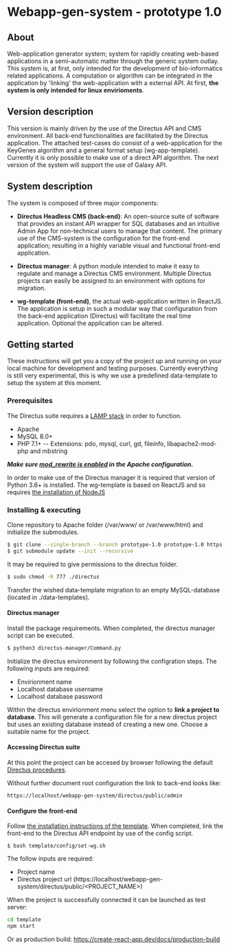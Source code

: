 # Webapp-gen-system - prototype 1.0

## About
Web-application generator system; system for rapidly creating web-based applications in a semi-automatic matter through the generic system outlay. This system is, at first, only intended for the development of bio-informatics related applications. A computation or algorithm can be integrated in the application by 'linking' the web-application with a external API. At first, **the system is only intended for linux envirioments**.  

## Version description
This version is mainly driven by the use of the Directus API and CMS environment. All back-end functionalities are facilitated by the Directus application. The attached test-cases do consist of a web-application for the KeyGenes algorithm and a general format setup (wg-app-template). Currently it is only possible to make use of a direct API algorithm. The next version  of the system will support the use of Galaxy API.

## System description

The system is composed of three major components:
- **Directus Headless CMS (back-end)**: An open-source suite of software that provides an instant API wrapper for SQL databases and an intuitive Admin App for non-technical users to manage that content. The primary use of the CMS-system is the configuration for the front-end application; resulting in a highly variable visual and functional front-end application. 

- **Directus manager**: A python module intended to make it easy to regulate and manage a Directus CMS environment. Multiple Directus projects can easily be assigned to an environment with options for migration. 

- **wg-template (front-end)**, the actual web-application written in ReactJS. The application is setup in such a modular way that configuration from the back-end application (Directus) will facilitate the real time application. Optional the application can be altered.

## Getting started 

These instructions will get you a copy of the project up and running on your local machine for development and testing purposes. Currently everything is still very experimental, this is why we use a predefined data-template to setup the system at this moment. 

### Prerequisites
The Directus suite requires a [LAMP stack](https://www.digitalocean.com/community/tutorials/how-to-install-linux-apache-mysql-php-lamp-stack-ubuntu-18-04) in order to function. 
- Apache 
- MySQL 8.0+ 
- PHP 7.1+ 
-- Extensions: pdo, mysql, curl, gd, fileinfo, libapache2-mod-php and mbstring 

___Make sure [mod_rewrite is enabled](https://hostadvice.com/how-to/how-to-enable-apache-mod_rewrite-on-an-ubuntu-18-04-vps-or-dedicated-server/) in the Apache configuration.___ 

In order to make use of the Directus manager it is required that version of Python 3.6+ is installed. 
The wg-template is based on ReactJS and so requires [the installation of NodeJS](https://tecadmin.net/install-latest-nodejs-npm-on-ubuntu/) 

### Installing & executing 
Clone repository to Apache folder (/var/www/ or /var/www/html) and initialize the submodules.
```sh
$ git clone --single-branch --branch prototype-1.0 prototype-1.0 https://github.com/ddhoogduin/webapp-gen-system.git
$ git submodule update --init --recursive
```
It may be required to give permissions to the directus folder.
```sh
$ sudo chmod -R 777 ./directus 
```
Transfer the wished data-template migration to an empty MySQL-database (located in ./data-templates).


#### Directus manager

Install the package requirements. When completed, the directus manager script can be executed.
```sh
$ python3 directus-manager/Command.py
```
Initialize the directus environment by following the configration steps. The following inputs are required:

- Envirionment name 
- Localhost database username
- Localhost database password

Within the directus envirionment menu select the option to **link a project to database**. This will generate a configuration file for a new directus project but uses an existing database instead of creating a new one. Choose a suitable name for the project. 

#### Accessing Directus suite

At this point the project can be accesed by browser following the default [Directus procedures](https://docs.directus.io/getting-started/installation.html#configure).

Without further document root configuration the link to back-end looks like: 
```
https://localhost/webapp-gen-system/directus/public/admin 
```

#### Configure the front-end

Follow [the installation instructions of the template](https://github.com/ddhoogduin/wg-app-template). When completed, link the front-end to the Directus API endpoint by use of the config script. 

```
$ bash template/config/set-wg.sh
```
The follow inputs are required:
- Project name 
- Directus project url (https://localhost/webapp-gen-system/directus/public/<PROJECT_NAME>)

When the project is successfully connected it can be launched as test server:
```sh
cd template 
npm start
```
Or as production build: https://create-react-app.dev/docs/production-build

